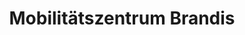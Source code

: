 ---
title: "Mobilitätszentrum Brandis"
url: /brandis/mobilitaetszentrum-brandis/
shop: Autowerkstatt
---